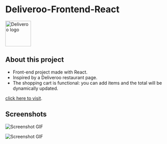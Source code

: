 # Deliveroo-Frontend-React

<img src="https://res.cloudinary.com/dgu3expdz/image/upload/v1616707350/Deliveroo-logo_noxn48.png" alt="Deliveroo logo" height="80px" />

## About this project

- Front-end project made with React.
- Inspired by a Deliveroo restaurant page.
- The shopping cart is functional: you can add items and the total will be dynamically updated.

[click here to visit](https://deliveroo-luc.netlify.app/).

## Screenshots

![Screenshot GIF](./Preview/Screen1.gif)

![Screenshot GIF](./Preview/Screen2.gif)
